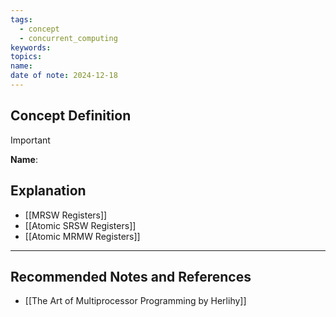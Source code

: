 ```yaml
---
tags:
  - concept
  - concurrent_computing
keywords: 
topics: 
name: 
date of note: 2024-12-18
---
```


## Concept Definition

>[!important]
>**Name**: 



## Explanation

- [[MRSW Registers]]
- [[Atomic SRSW Registers]]
- [[Atomic MRMW Registers]]



-----------
##  Recommended Notes and References


- [[The Art of Multiprocessor Programming by Herlihy]]